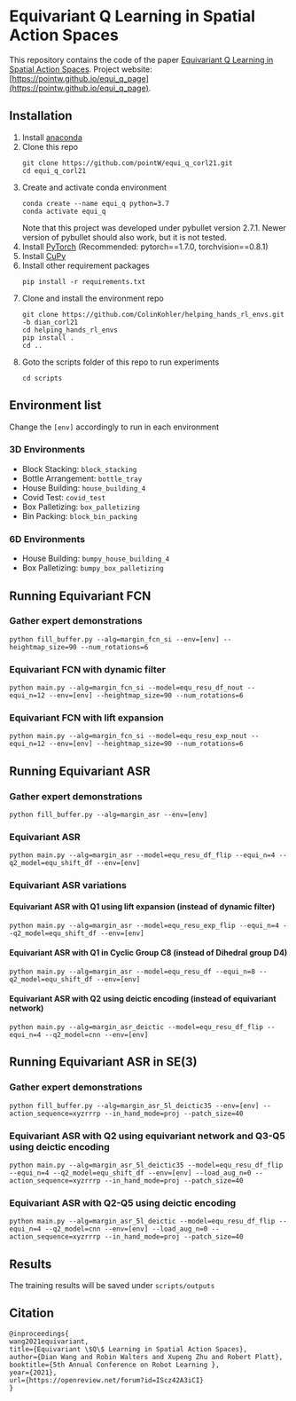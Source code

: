 # Equivariant Q Learning in Spatial Action Spaces

This repository contains the code of the paper [Equivariant Q Learning in Spatial Action Spaces](https://openreview.net/forum?id=IScz42A3iCI). Project website: [https://pointw.github.io/equi_q_page](https://pointw.github.io/equi_q_page).

## Installation
1. Install [anaconda](https://docs.conda.io/projects/conda/en/latest/user-guide/install/)
1. Clone this repo
    ```
    git clone https://github.com/pointW/equi_q_corl21.git
    cd equi_q_corl21
    ```
1. Create and activate conda environment
    ```
    conda create --name equi_q python=3.7
    conda activate equi_q
    ```
    Note that this project was developed under pybullet version 2.7.1. Newer version of pybullet should also work, but it is not tested. 
1. Install [PyTorch](https://pytorch.org/) (Recommended: pytorch==1.7.0, torchvision==0.8.1)
1. Install [CuPy](https://github.com/cupy/cupy)
1. Install other requirement packages
    ```
    pip install -r requirements.txt
    ```
1. Clone and install the environment repo 
    ```
    git clone https://github.com/ColinKohler/helping_hands_rl_envs.git -b dian_corl21
    cd helping_hands_rl_envs
    pip install .
    cd ..
    ```
1. Goto the scripts folder of this repo to run experiments
    ```
    cd scripts
    ```

## Environment list
Change the `[env]` accordingly to run in each environment
### 3D Environments
* Block Stacking: `block_stacking`
* Bottle Arrangement: `bottle_tray`
* House Building: `house_building_4`
* Covid Test: `covid_test`
* Box Palletizing: `box_palletizing`
* Bin Packing: `block_bin_packing`
### 6D Environments
* House Building: `bumpy_house_building_4`
* Box Palletizing: `bumpy_box_palletizing`


## Running Equivariant FCN
### Gather expert demonstrations
```
python fill_buffer.py --alg=margin_fcn_si --env=[env] --heightmap_size=90 --num_rotations=6
```
### Equivariant FCN with dynamic filter
```
python main.py --alg=margin_fcn_si --model=equ_resu_df_nout --equi_n=12 --env=[env] --heightmap_size=90 --num_rotations=6 
```
### Equivariant FCN with lift expansion
```
python main.py --alg=margin_fcn_si --model=equ_resu_exp_nout --equi_n=12 --env=[env] --heightmap_size=90 --num_rotations=6 
```

## Running Equivariant ASR
### Gather expert demonstrations
```
python fill_buffer.py --alg=margin_asr --env=[env]
```
### Equivariant ASR
```
python main.py --alg=margin_asr --model=equ_resu_df_flip --equi_n=4 --q2_model=equ_shift_df --env=[env]
```
### Equivariant ASR variations
#### Equivariant ASR with Q1 using lift expansion (instead of dynamic filter)
```
python main.py --alg=margin_asr --model=equ_resu_exp_flip --equi_n=4 --q2_model=equ_shift_df --env=[env]
```
#### Equivariant ASR with Q1 in Cyclic Group C8 (instead of Dihedral group D4)
```
python main.py --alg=margin_asr --model=equ_resu_df --equi_n=8 --q2_model=equ_shift_df --env=[env]
```
#### Equivariant ASR with Q2 using deictic encoding (instead of equivariant network)
```
python main.py --alg=margin_asr_deictic --model=equ_resu_df_flip --equi_n=4 --q2_model=cnn --env=[env]
```

## Running Equivariant ASR in SE(3)
### Gather expert demonstrations
```
python fill_buffer.py --alg=margin_asr_5l_deictic35 --env=[env] --action_sequence=xyzrrrp --in_hand_mode=proj --patch_size=40
```
### Equivariant ASR with Q2 using equivariant network and Q3-Q5 using deictic encoding
```
python main.py --alg=margin_asr_5l_deictic35 --model=equ_resu_df_flip --equi_n=4 --q2_model=equ_shift_df --env=[env] --load_aug_n=0 --action_sequence=xyzrrrp --in_hand_mode=proj --patch_size=40
```
### Equivariant ASR with Q2-Q5 using deictic encoding
```
python main.py --alg=margin_asr_5l_deictic --model=equ_resu_df_flip --equi_n=4 --q2_model=cnn --env=[env] --load_aug_n=0 --action_sequence=xyzrrrp --in_hand_mode=proj --patch_size=40
```

## Results
The training results will be saved under `scripts/outputs`

## Citation
```
@inproceedings{
wang2021equivariant,
title={Equivariant \$Q\$ Learning in Spatial Action Spaces},
author={Dian Wang and Robin Walters and Xupeng Zhu and Robert Platt},
booktitle={5th Annual Conference on Robot Learning },
year={2021},
url={https://openreview.net/forum?id=IScz42A3iCI}
}
```